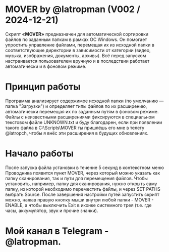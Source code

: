 MOVER by @latropman (V002 / 2024-12-21)
===

Скрипт **«MOVER»** предназначен для автоматической сортировки файлов по заданным папкам в рамках ОС Windows. Он помогает упростить управление файлами, перемещая их из исходной папки в соответствующие директории в зависимости от категории (видео, музыка, изображения, документы, архивы). Всё перед запуском настраивается пользователем вручную и в последствии работает автоматически и в фоновом режиме.

Принцип работы
===
Программа анализирует содержимое исходной папки (по умолчанию — папка "Загрузки") и определяет типы файлов по их расширению, автоматически перемещая их по заданным путям в фоновом режиме. Файлы с неизвестными расширениями фиксируются в специальном текстовом файле UNKNOWN.txt и буду благодарен, если при появлении такого файла в C:\Scripts\MOVER ты пришлёшь его мне в телегу @latropch, чтобы я внёс эти расширения в будущих обновлениях.

Начало работы
===
После запуска файла установки в течение 5 секунд в контекстном меню Проводника появится пункт MOVER, через который можно указать как папку сканирования, так и пути для перемещения файлов. Чтобы установить, например, папку для сканирования, нужно открыть саму папку, из которой необходимо переместить файлы, и через SET PATHS выбрать Source. После завершения настройки путей запустить скрипт можно, нажав правую кнопку мыши внутри любой папки - MOVER - ENABLE, а чтобы выключить Exit в иконке системного трея (т.е. где часы, аккумулятор, звук и прочие значки).

Мой канал в Telegram - @latropman.
===

